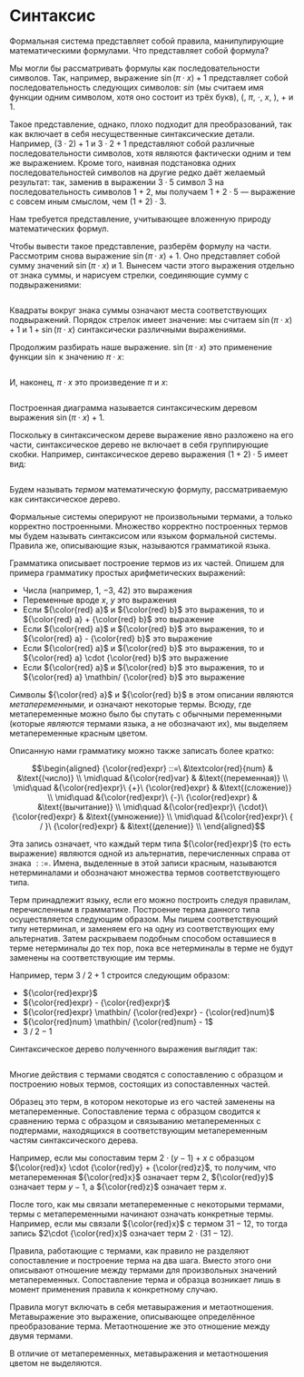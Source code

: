 # Синтаксис

Формальная система представляет собой правила, манипулирующие математическими формулами. Что представляет собой формула?

Мы могли бы рассматривать формулы как последовательности символов. Так, например, выражение $\sin(\pi\cdot x) + 1$ представляет собой последовательность следующих символов: $sin$ (мы считаем имя функции одним символом, хотя оно состоит из трёх букв), $($, $\pi$, $\cdot$, $x$, $)$, $+$ и $1$.

Такое представление, однако, плохо подходит для преобразований, так как включает в себя несущественные синтаксические детали. Например, $(3\cdot 2) + 1$ и $3\cdot 2 + 1$ представляют собой различные последовательности символов, хотя являются фактически одним и тем же выражением. Кроме того, наивная подстановка одних последовательностей символов на другие редко даёт желаемый результат: так, заменив в выражении $3\cdot 5$ символ $3$ на последовательность символов $1+2$, мы получаем $1 + 2\cdot 5$ — выражение с совсем иным смыслом, чем $(1+2)\cdot 3$.

Нам требуется представление, учитывающее вложенную природу математических формул.

Чтобы вывести такое представление, разберём формулу на части. Рассмотрим снова выражение $\sin(\pi\cdot x) + 1$. Оно представляет собой сумму значений $\sin(\pi\cdot x)$ и $1$. Вынесем части этого выражения отдельно от знака суммы, и нарисуем стрелки, соединяющие сумму с подвыражениями:

```{figure} /_img/syn1.svg
```

Квадраты вокруг знака суммы означают места соответствующих подвыражений. Порядок стрелок имеет значение: мы считаем $\sin(\pi\cdot x) + 1$ и $1 + \sin(\pi\cdot x)$ синтаксически различными выражениями.

Продолжим разбирать наше выражение. $\sin(\pi\cdot x)$ это применение функции $\sin$ к значению $\pi\cdot x$:

```{figure} /_img/syn2.svg
```

И, наконец, $\pi\cdot x$ это произведение $\pi$ и $x$:

```{figure} /_img/syn3.svg
```

Построенная диаграмма называется синтаксическим деревом выражения $\sin(\pi\cdot x) + 1$.

Поскольку в синтаксическом дереве выражение явно разложено на его части, синтаксическое дерево не включает в себя группирующие скобки. Например, синтаксическое дерево выражения $(1+2) \cdot 5$ имеет вид:

```{figure} /_img/syn4.svg
```

Будем называть *термом* математическую формулу, рассматриваемую как синтаксическое дерево.

Формальные системы оперируют не произвольными термами, а только корректно построенными. Множество корректно построенных термов мы будем называть синтаксисом или языком формальной системы. Правила же, описывающие язык, называются грамматикой языка.

Грамматика описывает построение термов из их частей. Опишем для примера грамматику простых арифметических выражений:

- Числа (например, $1$, $-3$, $42$) это выражения
- Переменные вроде $x$, $y$ это выражения
- Если ${\color{red} a}$ и ${\color{red} b}$ это выражения, то и ${\color{red} a} + {\color{red} b}$
это выражение
- Если ${\color{red} a}$ и ${\color{red} b}$ это выражения, то и ${\color{red} a} - {\color{red} b}$ это выражение
- Если ${\color{red} a}$ и ${\color{red} b}$ это выражения, то и ${\color{red} a} \cdot {\color{red} b}$ это выражение
- Если ${\color{red} a}$ и ${\color{red} b}$ это выражения, то и ${\color{red} a} \mathbin/ {\color{red} b}$
это выражение

Символы ${\color{red} a}$ и ${\color{red} b}$ в этом описании являются *метапеременными,* и означают некоторые термы. Всюду, где метапеременные можно было бы спутать с обычными переменными (которые *являются* термами языка, а не обозначают их), мы выделяем метапеременные красным цветом.

Описанную нами грамматику можно также записать более кратко:

$$\begin{aligned}
{\color{red}expr} ::=\ &\textcolor{red}{num} & &\text{(число)} \\
\mid\quad &{\color{red}var} & &\text{(переменная)} \\
\mid\quad &{\color{red}expr}\ {+}\ {\color{red}expr} & &\text{(сложение)} \\
\mid\quad &{\color{red}expr}\ {-}\ {\color{red}expr} & &\text{(вычитание)} \\
\mid\quad &{\color{red}expr}\ {\cdot}\ {\color{red}expr} & &\text{(умножение)} \\
\mid\quad &{\color{red}expr}\ { / }\ {\color{red}expr} & &\text{(деление)} \\
\end{aligned}$$

Эта запись означает, что каждый терм типа ${\color{red}expr}$ (то есть выражение) являются одной из альтернатив, перечисленных справа от знака $::=$. Имена, выделенные в этой записи красным, называются нетерминалами и обозначают множества термов соответствующего типа.

Терм принадлежит языку, если его можно построить следуя правилам, перечисленным в грамматике. Построение терма данного типа осуществляется следующим образом. Мы пишем соответствующий типу нетерминал, и заменяем его на одну из соответствующих ему альтернатив. Затем раскрываем подобным способом оставшиеся в терме нетерминалы до тех пор, пока все нетерминалы в терме не будут заменены на соответствующие им термы.

Например, терм $3\mathbin/2 + 1$ строится следующим образом:

- ${\color{red}expr}$
- ${\color{red}expr} - {\color{red}expr}$
- ${\color{red}expr} \mathbin/ {\color{red}expr} - {\color{red}num}$
- ${\color{red}num} \mathbin/ {\color{red}num} - 1$
- $3 \mathbin/ 2 - 1$

Синтаксическое дерево полученного выражения выглядит так:

```{figure} /_img/syn5.svg
```

Многие действия с термами сводятся с сопоставлению с образцом и построению новых термов, состоящих из сопоставленных частей.

Образец это терм, в котором некоторые из его частей заменены на метапеременные. Сопоставление терма с образцом сводится к сравнению терма с образцом и связыванию метапеременных с подтермами, находящихся в соответствующим метапеременным частям синтаксического дерева.

Например, если мы сопоставим терм $2\cdot(y-1) + x$ с образцом ${\color{red}x} \cdot {\color{red}y} + {\color{red}z}$, то получим, что метапеременная ${\color{red}x}$ означает терм $2$, ${\color{red}y}$ означает терм $y-1$, а ${\color{red}z}$ означает терм $x$.

После того, как мы связали метапеременные с некоторыми термами, термы с метапеременными начинают означать конкретные термы. Например, если мы связали ${\color{red}x}$ с термом $31 - 12$, то тогда запись $2\cdot {\color{red}x}$ означает терм $2 \cdot (31-12)$.

Правила, работающие с термами, как правило не разделяют сопоставление и построение терма на два шага. Вместо этого они описывают отношение между термами для произвольных значений метапеременных. Сопоставление терма и образца возникает лишь в момент применения правила к конкретному случаю.

Правила могут включать в себя метавыражения и метаотношения. Метавыражение это выражение, описывающее определённое преобразование терма. Метаотношение же это отношение между двумя термами.

В отличие от метапеременных, метавыражения и метаотношения цветом не выделяются.
